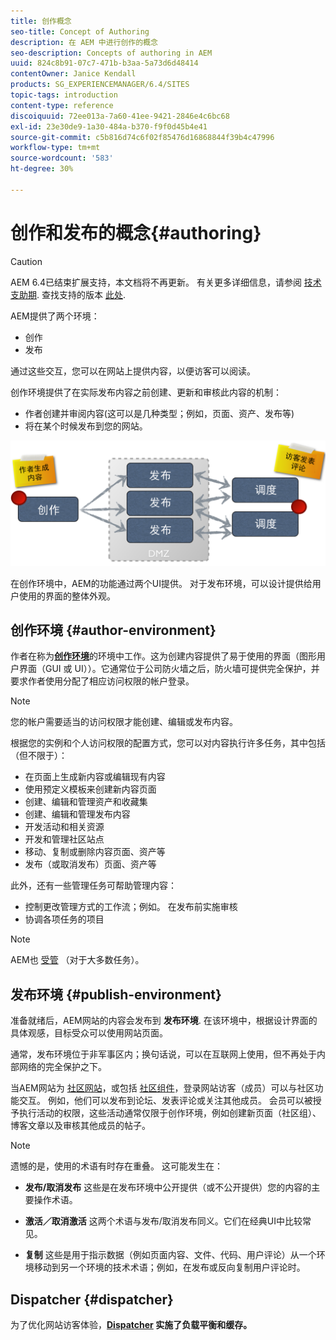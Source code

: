 ```yaml
---
title: 创作概念
seo-title: Concept of Authoring
description: 在 AEM 中进行创作的概念
seo-description: Concepts of authoring in AEM
uuid: 824c8b91-07c7-471b-b3aa-5a73d6d48414
contentOwner: Janice Kendall
products: SG_EXPERIENCEMANAGER/6.4/SITES
topic-tags: introduction
content-type: reference
discoiquuid: 72ee013a-7a60-41ee-9421-2846e4c6bc68
exl-id: 23e30de9-1a30-484a-b370-f9f0d45b4e41
source-git-commit: c5b816d74c6f02f85476d16868844f39b4c47996
workflow-type: tm+mt
source-wordcount: '583'
ht-degree: 30%

---
```


# 创作和发布的概念{#authoring}

>[!CAUTION]
>
>AEM 6.4已结束扩展支持，本文档将不再更新。 有关更多详细信息，请参阅 [技术支助期](https://helpx.adobe.com/cn/support/programs/eol-matrix.html). 查找支持的版本 [此处](https://experienceleague.adobe.com/docs/).

AEM提供了两个环境：

* 创作
* 发布

通过这些交互，您可以在网站上提供内容，以便访客可以阅读。

创作环境提供了在实际发布内容之前创建、更新和审核此内容的机制：

* 作者创建并审阅内容(这可以是几种类型；例如，页面、资产、发布等)
* 将在某个时候发布到您的网站。

![chlimage_1-289](assets/chlimage_1-289.png)

在创作环境中，AEM的功能通过两个UI提供。 对于发布环境，可以设计提供给用户使用的界面的整体外观。

## 创作环境 {#author-environment}

作者在称为&#x200B;**[创作环境](/help/sites-authoring/home.md)**&#x200B;的环境中工作。这为创建内容提供了易于使用的界面（图形用户界面（GUI 或 UI））。它通常位于公司防火墙之后，防火墙可提供完全保护，并要求作者使用分配了相应访问权限的帐户登录。

>[!NOTE]
>
>您的帐户需要适当的访问权限才能创建、编辑或发布内容。

根据您的实例和个人访问权限的配置方式，您可以对内容执行许多任务，其中包括（但不限于）：

* 在页面上生成新内容或编辑现有内容
* 使用预定义模板来创建新内容页面
* 创建、编辑和管理资产和收藏集
* 创建、编辑和管理发布内容
* 开发活动和相关资源
* 开发和管理社区站点
* 移动、复制或删除内容页面、资产等
* 发布（或取消发布）页面、资产等

此外，还有一些管理任务可帮助管理内容：

* 控制更改管理方式的工作流；例如。 在发布前实施审核
* 协调各项任务的项目

>[!NOTE]
>
>AEM也 [受管](/help/sites-administering/home.md) （对于大多数任务）。

## 发布环境 {#publish-environment}

准备就绪后，AEM网站的内容会发布到 **发布环境**. 在该环境中，根据设计界面的具体观感，目标受众可以使用网站页面。

通常，发布环境位于非军事区内；换句话说，可以在互联网上使用，但不再处于内部网络的完全保护之下。

当AEM网站为 [社区网站](/help/communities/overview.md)，或包括 [社区组件](/help/communities/author-communities.md)，登录网站访客（成员）可以与社区功能交互。 例如，他们可以发布到论坛、发表评论或关注其他成员。 会员可以被授予执行活动的权限，这些活动通常仅限于创作环境，例如创建新页面（社区组）、博客文章以及审核其他成员的帖子。

>[!NOTE]
>
>遗憾的是，使用的术语有时存在重叠。 这可能发生在：
>
>* **发布/取消发布**
   >  这些是在发布环境中公开提供（或不公开提供）您的内容的主要操作术语。
>
>* **激活／取消激活**
   >  这两个术语与发布/取消发布同义。它们在经典UI中比较常见。
>
>* **复制**
   >  这些是用于指示数据（例如页面内容、文件、代码、用户评论）从一个环境移动到另一个环境的技术术语；例如，在发布或反向复制用户评论时。
>


## Dispatcher {#dispatcher}

为了优化网站访客体验，**[Dispatcher](https://helpx.adobe.com/experience-manager/dispatcher/user-guide.html) 实施了负载平衡和缓存。**
